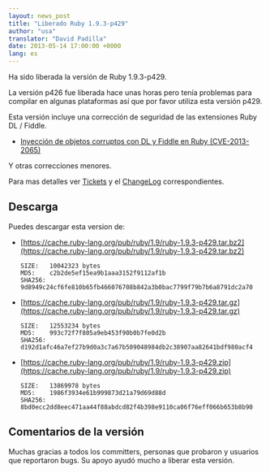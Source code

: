 ```yaml
---
layout: news_post
title: "Liberado Ruby 1.9.3-p429"
author: "usa"
translator: "David Padilla"
date: 2013-05-14 17:00:00 +0000
lang: es
---
```


Ha sido liberada la versión de Ruby 1.9.3-p429.

La versión p426 fue liberada hace unas horas pero tenía problemas para
compilar en algunas plataformas así que por favor utiliza esta versión p429.

Esta versión incluye una corrección de seguridad de las extensiones Ruby DL / Fiddle.

* [Inyección de objetos corruptos con DL y Fiddle en Ruby (CVE-2013-2065)](/es/news/2013/05/14/taint-bypass-dl-fiddle-cve-2013-2065/)

Y otras correcciones menores.

Para mas detalles ver [Tickets](https://bugs.ruby-lang.org/projects/ruby-193/issues?set_filter=1&amp;status_id=5)
y el [ChangeLog](https://svn.ruby-lang.org/repos/ruby/tags/v1_9_3_429/ChangeLog) correspondientes.

## Descarga

Puedes descargar esta version de:

* [https://cache.ruby-lang.org/pub/ruby/1.9/ruby-1.9.3-p429.tar.bz2](https://cache.ruby-lang.org/pub/ruby/1.9/ruby-1.9.3-p429.tar.bz2)

      SIZE:   10042323 bytes
      MD5:    c2b2de5ef15ea9b1aaa3152f9112af1b
      SHA256: 9d8949c24cf6fe810b65fb466076708b842a3b0bac7799f79b7b6a8791dc2a70

* [https://cache.ruby-lang.org/pub/ruby/1.9/ruby-1.9.3-p429.tar.gz](https://cache.ruby-lang.org/pub/ruby/1.9/ruby-1.9.3-p429.tar.gz)

      SIZE:   12553234 bytes
      MD5:    993c72f7f805a9eb453f90b0b7fe0d2b
      SHA256: d192d1afc46a7ef27b9d0a3c7a67b509048984db2c38907aa82641bdf980acf4

* [https://cache.ruby-lang.org/pub/ruby/1.9/ruby-1.9.3-p429.zip](https://cache.ruby-lang.org/pub/ruby/1.9/ruby-1.9.3-p429.zip)

      SIZE:   13869978 bytes
      MD5:    1986f3934e61b999873d21a79d69d88d
      SHA256: 8bd0ecc2dd8eec471aa44f88abdcd82f4b398e9110ca06f76eff066b653b8b90

## Comentarios de la versión

Muchas gracias a todos los committers, personas que probaron y usuarios que reportaron
bugs. Su apoyo ayudó mucho a liberar esta versión.
